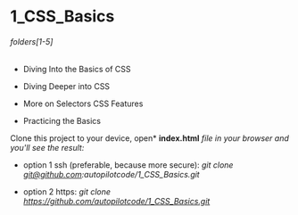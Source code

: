# 1_CSS_Basics

###### folders[1-5]

* Diving Into the Basics of CSS

* Diving Deeper into CSS

* More on Selectors  CSS Features

* Practicing the Basics

Clone this project to your device, open* **index.html** *file in your browser and you'll see the result:*

* option 1 ssh (preferable, because more secure): *git clone git@github.com:autopilotcode/1_CSS_Basics.git*

* option 2 https: *git clone https://github.com/autopilotcode/1_CSS_Basics.git*
